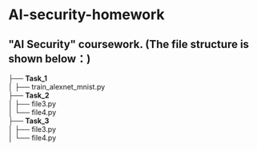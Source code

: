 # AI-security-homework
## "AI Security" coursework. (The file structure is shown below：)
├── **Task_1**<br />
│   ├── train_alexnet_mnist.py<br />
├── **Task_2**<br />
│   ├── file3.py<br />
│   └── file4.py<br />
├── **Task_3**<br />
│   ├── file3.py<br />
│   └── file4.py<br />
